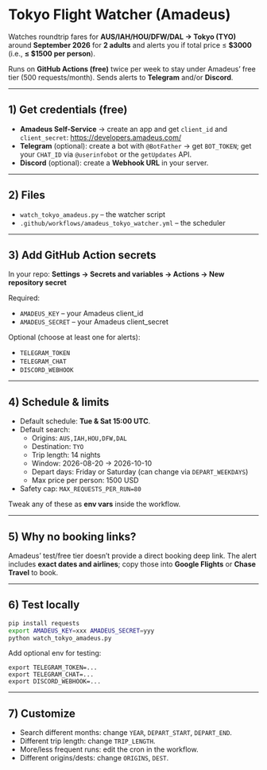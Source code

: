 # Tokyo Flight Watcher (Amadeus)

Watches roundtrip fares for **AUS/IAH/HOU/DFW/DAL → Tokyo (TYO)** around **September 2026** for **2 adults** and alerts you if total price ≤ **$3000** (i.e., **≤ $1500 per person**).

Runs on **GitHub Actions (free)** twice per week to stay under Amadeus’ free tier (500 requests/month). Sends alerts to **Telegram** and/or **Discord**.

---

## 1) Get credentials (free)

- **Amadeus Self-Service** → create an app and get `client_id` and `client_secret`: https://developers.amadeus.com/
- **Telegram** (optional): create a bot with `@BotFather` → get `BOT_TOKEN`; get your `CHAT_ID` via `@userinfobot` or the `getUpdates` API.
- **Discord** (optional): create a **Webhook URL** in your server.

---

## 2) Files

- `watch_tokyo_amadeus.py` – the watcher script
- `.github/workflows/amadeus_tokyo_watcher.yml` – the scheduler

---

## 3) Add GitHub Action secrets

In your repo: **Settings → Secrets and variables → Actions → New repository secret**

Required:
- `AMADEUS_KEY` – your Amadeus client_id
- `AMADEUS_SECRET` – your Amadeus client_secret

Optional (choose at least one for alerts):
- `TELEGRAM_TOKEN`
- `TELEGRAM_CHAT`
- `DISCORD_WEBHOOK`

---

## 4) Schedule & limits

- Default schedule: **Tue & Sat 15:00 UTC**.
- Default search:
  - Origins: `AUS,IAH,HOU,DFW,DAL`
  - Destination: `TYO`
  - Trip length: 14 nights
  - Window: 2026-08-20 → 2026-10-10
  - Depart days: Friday or Saturday (can change via `DEPART_WEEKDAYS`)
  - Max price per person: 1500 USD
- Safety cap: `MAX_REQUESTS_PER_RUN=80`

Tweak any of these as **env vars** inside the workflow.

---

## 5) Why no booking links?

Amadeus’ test/free tier doesn’t provide a direct booking deep link. The alert includes **exact dates and airlines**; copy those into **Google Flights** or **Chase Travel** to book.

---

## 6) Test locally

```bash
pip install requests
export AMADEUS_KEY=xxx AMADEUS_SECRET=yyy
python watch_tokyo_amadeus.py
```

Add optional env for testing:
```
export TELEGRAM_TOKEN=...
export TELEGRAM_CHAT=...
export DISCORD_WEBHOOK=...
```

---

## 7) Customize

- Search different months: change `YEAR`, `DEPART_START`, `DEPART_END`.
- Different trip length: change `TRIP_LENGTH`.
- More/less frequent runs: edit the cron in the workflow.
- Different origins/dests: change `ORIGINS`, `DEST`.
